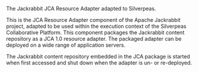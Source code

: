 The Jackrabbit JCA Resource Adapter adapted to Silverpeas.

This is the JCA Resource Adapter component of the Apache Jackrabbit project,
adapted to be used within the execution context of the Silverpeas 
Collaborative Platform.
This component packages the Jackrabbit content repository as a JCA 1.0 resource
adapter. The packaged adapter can be deployed on a wide range of application
servers.

The Jackrabbit content repository embedded in the JCA package is started when
first accessed and shut down when the adapter is un- or re-deployed.
